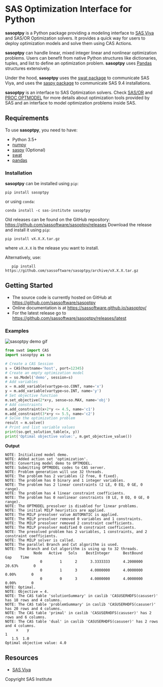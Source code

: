
# SAS Optimization Interface for Python

**sasoptpy** is a Python package providing a modeling interface to [SAS Viya](https://www.sas.com/en_us/software/viya.html) and SAS/OR Optimization solvers.
It provides a quick way for users to deploy optimization models and solve them using CAS Actions.

**sasoptpy** can handle linear, mixed integer linear and nonlinear optimization problems.
Users can benefit from native Python structures like dictionaries, tuples, and list to define an optimization problem.
**sasoptpy** uses [Pandas](http://pandas.pydata.org/) structures extensively.

Under the hood, **sasoptpy** uses the 
[swat package](https://sassoftware.github.io/python-swat/) to communicate
SAS Viya, and uses the 
[saspy package](https://sassoftware.github.io/saspy/) to communicate SAS 9.4
installations.

**sasoptpy** is an interface to SAS Optimization solvers. Check
[SAS/OR](http://go.documentation.sas.com/?cdcId=pgmsascdc&cdcVersion=9.4_3.3&docsetId=casmopt&docsetTarget=titlepage.htm&locale=en)
and 
[PROC OPTMODEL](http://go.documentation.sas.com/?cdcId=pgmsascdc&cdcVersion=9.4_3.3&docsetId=casmopt&docsetTarget=casmopt_optmodel_toc.htm&locale=en)
for more details about optimization tools provided by SAS and an interface to
model optimization problems inside SAS.

## Requirements

To use **sasoptpy**, you need to have:
* Python 3.5+
* [numpy](https://pypi.python.org/pypi/numpy)
* [saspy](https://github.com/sassoftware/saspy) (Optional)
* [swat](https://github.com/sassoftware/python-swat)
* [pandas](https://pypi.python.org/pypi/pandas)

### Installation

**sasoptpy** can be installed using `pip`:

    pip install sasoptpy

or using `conda`:

    conda install -c sas-institute sasoptpy

Old releases can be found on the GitHub repository: https://github.com/sassoftware/sasoptpy/releases
Download the release and install it using `pip`:

    pip install vX.X.X.tar.gz

where `vX.X.X` is the release you want to install.

Alternatively, use:

``` shell
   pip install https://github.com/sassoftware/sasoptpy/archive/vX.X.X.tar.gz
```

## Getting Started

* The source code is currently hosted on GitHub at https://github.com/sassoftware/sasoptpy
* Online documentation is at https://sassoftware.github.io/sasoptpy/
* For the latest release go to https://github.com/sassoftware/sasoptpy/releases/latest

### Examples

![sasoptpy demo gif](img/sasoptpy-demo.gif)

```python
from swat import CAS
import sasoptpy as so

# Create a CAS Session
s = CAS(hostname='host', port=12345)
# Create an empty optimization model
m = so.Model('demo', session=s)
# Add variables
x = m.add_variable(vartype=so.CONT, name='x')
y = m.add_variable(vartype=so.INT, name='y')
# Set objective function
m.set_objective(2*x+y, sense=so.MAX, name='obj')
# Add constraints
m.add_constraint(x+2*y <= 4.5, name='c1')
m.add_constraint(3*x+y <= 5.5, name='c2')
# Solve the optimization problem
result = m.solve()
# Print and list variable values
print(so.get_solution_table(x, y))
print('Optimal objective value:', m.get_objective_value())
```

**Output**

```shell
NOTE: Initialized model demo.
NOTE: Added action set 'optimization'.
NOTE: Converting model demo to OPTMODEL.
NOTE: Submitting OPTMODEL codes to CAS server.
NOTE: Problem generation will use 32 threads.
NOTE: The problem has 2 variables (2 free, 0 fixed).
NOTE: The problem has 0 binary and 1 integer variables.
NOTE: The problem has 2 linear constraints (2 LE, 0 EQ, 0 GE, 0 range).
NOTE: The problem has 4 linear constraint coefficients.
NOTE: The problem has 0 nonlinear constraints (0 LE, 0 EQ, 0 GE, 0 range).
NOTE: The OPTMODEL presolver is disabled for linear problems.
NOTE: The initial MILP heuristics are applied.
NOTE: The MILP presolver value AUTOMATIC is applied.
NOTE: The MILP presolver removed 0 variables and 1 constraints.
NOTE: The MILP presolver removed 2 constraint coefficients.
NOTE: The MILP presolver modified 0 constraint coefficients.
NOTE: The presolved problem has 2 variables, 1 constraints, and 2 constraint coefficients.
NOTE: The MILP solver is called.
NOTE: The parallel Branch and Cut algorithm is used.
NOTE: The Branch and Cut algorithm is using up to 32 threads.
             Node   Active   Sols    BestInteger      BestBound      Gap    Time
                0        1      2      3.3333333      4.2000000   20.63%       0
                0        1      3      4.0000000      4.0000000    0.00%       0
                0        0      3      4.0000000      4.0000000    0.00%       0
NOTE: Optimal.
NOTE: Objective = 4.
NOTE: The CAS table 'solutionSummary' in caslib 'CASUSERHDFS(casuser)' has 18 rows and 4 columns.
NOTE: The CAS table 'problemSummary' in caslib 'CASUSERHDFS(casuser)' has 20 rows and 4 columns.
NOTE: The CAS table 'primal' in caslib 'CASUSERHDFS(casuser)' has 2 rows and 6 columns.
NOTE: The CAS table 'dual' in caslib 'CASUSERHDFS(casuser)' has 2 rows and 4 columns.
     x    y
1          
   1.5  1.0
Optimal objective value: 4.0
```

## Resources

- [SAS Viya](http://www.sas.com/en_us/software/viya.html)

Copyright SAS Institute
